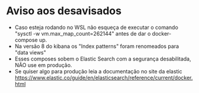 # Aviso aos desavisados
- Caso esteja rodando no WSL não esqueça de executar o comando "sysctl -w vm.max_map_count=262144" antes de dar o docker-compose up.
- Na versão 8 do kibana os "Index patterns" foram renomeados para "data views"
- Esses composes sobem o Elastic Search com a segurança desabilitada, NÃO use em produção.
- Se quiser algo para produção leia a documentação no site da elastic https://www.elastic.co/guide/en/elasticsearch/reference/current/docker.html 
